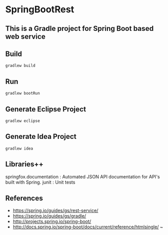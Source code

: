 # SpringBootRest
## This is a **Gradle** project for **Spring Boot** based web service ##
  
## **Build** ##
`gradlew build`

## **Run** ##
`gradlew bootRun`

## **Generate Eclipse Project** ##
`gradlew eclipse`

## **Generate Idea Project** ##
`gradlew idea`

## Libraries++ ##
springfox.documentation : Automated JSON API documentation for API's built with Spring. 
junit : Unit tests

## References ##
* https://spring.io/guides/gs/rest-service/
* https://spring.io/guides/gs/gradle/
* http://projects.spring.io/spring-boot/
* http://docs.spring.io/spring-boot/docs/current/reference/htmlsingle/
~                                                                                  
